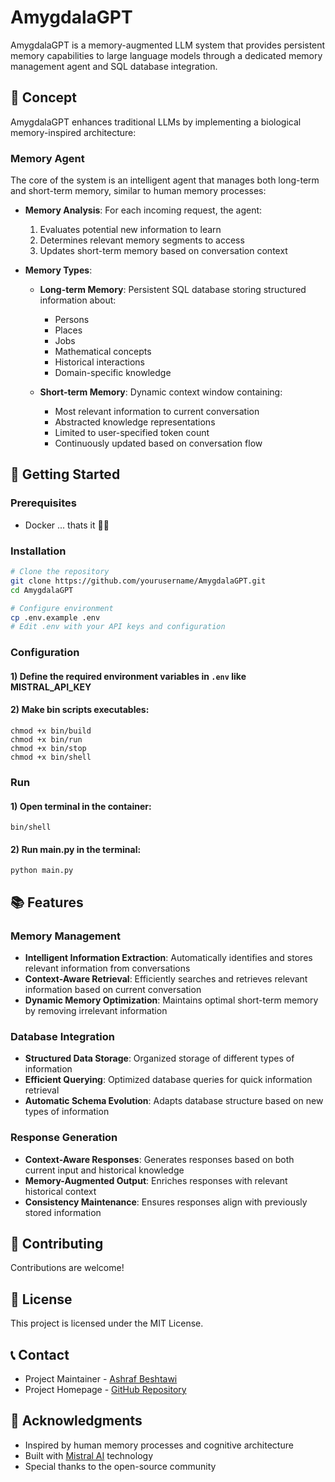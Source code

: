 # AmygdalaGPT

AmygdalaGPT is a memory-augmented LLM system that provides persistent memory capabilities to large language models through a dedicated memory management agent and SQL database integration.

## 🧠 Concept

AmygdalaGPT enhances traditional LLMs by implementing a biological memory-inspired architecture:

### Memory Agent
The core of the system is an intelligent agent that manages both long-term and short-term memory, similar to human memory processes:

- **Memory Analysis**: For each incoming request, the agent:
  1. Evaluates potential new information to learn
  2. Determines relevant memory segments to access
  3. Updates short-term memory based on conversation context

- **Memory Types**:
  - **Long-term Memory**: Persistent SQL database storing structured information about:
    - Persons
    - Places
    - Jobs
    - Mathematical concepts
    - Historical interactions
    - Domain-specific knowledge
  
  - **Short-term Memory**: Dynamic context window containing:
    - Most relevant information to current conversation
    - Abstracted knowledge representations
    - Limited to user-specified token count
    - Continuously updated based on conversation flow

## 🚀 Getting Started

### Prerequisites
- Docker ... thats it 🤩🤩

### Installation
```bash
# Clone the repository
git clone https://github.com/yourusername/AmygdalaGPT.git
cd AmygdalaGPT

# Configure environment
cp .env.example .env
# Edit .env with your API keys and configuration
```

### Configuration
#### 1) Define the required environment variables in `.env` like MISTRAL_API_KEY

#### 2) Make bin scripts executables:
```
chmod +x bin/build
chmod +x bin/run
chmod +x bin/stop
chmod +x bin/shell
```

### Run
#### 1) Open terminal in the container:
```
bin/shell
```
#### 2) Run main.py in the terminal:
```
python main.py
```

## 📚 Features

### Memory Management
- **Intelligent Information Extraction**: Automatically identifies and stores relevant information from conversations
- **Context-Aware Retrieval**: Efficiently searches and retrieves relevant information based on current conversation
- **Dynamic Memory Optimization**: Maintains optimal short-term memory by removing irrelevant information

### Database Integration
- **Structured Data Storage**: Organized storage of different types of information
- **Efficient Querying**: Optimized database queries for quick information retrieval
- **Automatic Schema Evolution**: Adapts database structure based on new types of information

### Response Generation
- **Context-Aware Responses**: Generates responses based on both current input and historical knowledge
- **Memory-Augmented Output**: Enriches responses with relevant historical context
- **Consistency Maintenance**: Ensures responses align with previously stored information

## 🤝 Contributing

Contributions are welcome!

## 📝 License

This project is licensed under the MIT License.

## 📞 Contact

- Project Maintainer - [Ashraf Beshtawi](mailto:beshtawi.ashraf@gmail.com)
- Project Homepage - [GitHub Repository](https://github.com/ashrafbeshtawi/AmygdalaGPT)

## 🙏 Acknowledgments

- Inspired by human memory processes and cognitive architecture
- Built with [Mistral AI](https://mistral.ai/) technology
- Special thanks to the open-source community